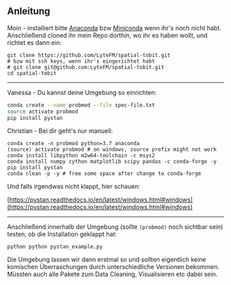 ## Anleitung

Moin - installiert bitte [Anaconda](https://www.anaconda.com/distribution/) bzw [Miniconda](https://docs.conda.io/en/latest/miniconda.html) wenn ihr's noch nicht habt. Anschließend cloned ihr mein Repo dorthin, wo ihr es haben wollt, und richtet es dann ein:

```
git clone https://github.com/LyteFM/spatial-tobit.git
# bzw mit ssh keys, wenn ihr's eingerichtet habt
# git clone git@github.com:LyteFM/spatial-tobit.git
cd spatial-tobit
```

---

Vanessa - Du kannst deine Umgebung so einrichten:

```bash
conda create --name probmod --file spec-file.txt
source activate probmod
pip install pystan 
```

Christian - Bei dir geht's nur manuell:

```
conda create -n probmod python=3.7 anaconda
(source) activate probmod # on windows, source prefix might not work
conda install libpython m2w64-toolchain -c msys2
conda install numpy cython matplotlib scipy pandas -c conda-forge -y
pip install pystan
conda clean -p -y # free some space after change to conda-forge
```

Und falls irgendwas nicht klappt, hier schauen:

[https://pystan.readthedocs.io/en/latest/windows.html#windows](https://pystan.readthedocs.io/en/latest/windows.html#windows)

---

Anschließend innerhalb der Umgebung (sollte `(probmod)` noch sichtbar sein) testen, ob die Installation geklappt hat:

`python python pystan_example.py`

Die Umgebung lassen wir dann erstmal so und sollten eigentlich keine komischen Überraschungen durch unterschiedliche Versionen bekommen. Müssten auch alle Pakete zum Data Cleaning, Visualisieren etc dabei sein.
